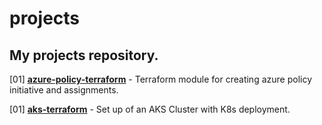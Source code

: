 # projects

## My projects repository.

[01] [<b>azure-policy-terraform</b>](https://github.com/RustyTake-Off/azure-policy-terraform) - Terraform module for creating azure policy initiative and assignments.

[01] [<b>aks-terraform</b>](https://github.com/RustyTake-Off/aks-terraform) - Set up of an AKS Cluster with K8s deployment.
